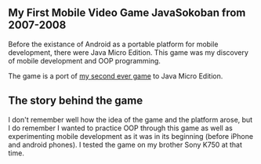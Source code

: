## My First Mobile Video Game JavaSokoban from 2007-2008

Before the existance of Android as a portable platform for mobile development, there were Java Micro Edition. This game was my discovery of mobile development and OOP programming.

The game is a port of  [my second ever game](https://github.com/tarikbenmerar/my-second-game) to Java Micro Edition.

## The story behind the game

I don't remember well how the idea of the game and the platform arose, but I do remember I wanted to practice OOP through this game as well as experimenting mobile development as it was in its beginning (before iPhone and android phones).  I tested the game on my brother Sony K750 at that time.
